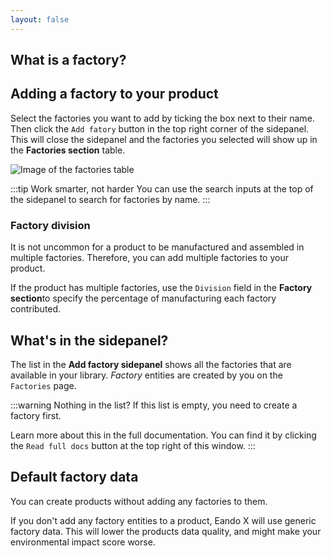 ```yaml
---
layout: false
---
```


<script setup>
import { useData } from 'vitepress'
import MinidocStyles from '../MinidocStyles.vue'
const { site, frontmatter } = useData()
</script>

<MinidocStyles />

## What is a factory?

<!--@include: ../../documentation/__partials/factory-explanation.md -->

## Adding a factory to your product

Select the factories you want to add by ticking the box next to their name. Then click the `Add fatory` button in the top right corner of the sidepanel. This will close the sidepanel and the factories you selected will show up in the **Factories section** table.

![Image of the factories table](/images/product/added-factories.jpg)

:::tip Work smarter, not harder
You can use the search inputs at the top of the sidepanel to search for factories by name.
:::

### Factory division

It is not uncommon for a product to be manufactured and assembled in multiple factories. Therefore, you can add multiple factories to your product.

If the product has multiple factories, use the `Division` field in the **Factory section**to specify the percentage of manufacturing each factory contributed.

## What's in the sidepanel?

The list in the **Add factory sidepanel** shows all the factories that are available in your library. _Factory_ entities are created by you on the `Factories` page.

:::warning Nothing in the list?
If this list is empty, you need to create a factory first.

Learn more about this in the full documentation. You can find it by clicking the `Read full docs` button at the top right of this window.
:::

## Default factory data

You can create products without adding any factories to them.

If you don't add any factory entities to a product, Eando X will use generic factory data. This will lower the products data quality, and might make your environmental impact score worse.